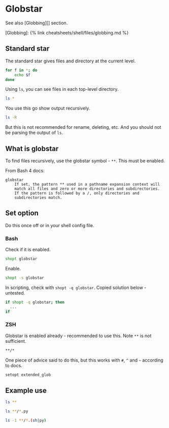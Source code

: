 # Globstar

See also [Globbing][] section.

[Globbing]: {% link cheatsheets/shell/files/globbing.md %}


## Standard star

The standard star gives files and directory at the current level.

```sh
for f in *; do
    echo $f
done
```

Using `ls`, you can see files in each top-level directory.

```sh
ls *
```

You use this go show output recursively.

```sh
ls -R
```

But this is not recommended for rename, deleting, etc. And you should not be parsing the output of `ls`.


## What is globstar

To find files recursively, use the globstar symbol - `**`. This must be enabled.

From Bash 4 docs:

```
globstar
    If set, the pattern ** used in a pathname expansion context will
    match all files and zero or more directories and subdirectories.
    If the pattern is followed by a /, only directories and
    subdirectories match.
```


## Set option

Do this once off or in your shell config file.

### Bash

Check if it is enabled.

```sh
shopt globstar
```

Enable.

```sh
shopt -s globstar
```

In scripting, check with `shopt -q globstar`. Copied solution below - untested.


```sh
if shopt -q globstar; then
  ...
if
```

### ZSH

Globstar is enabled already - recommended to use this. Note `**` is not sufficient.

```sh
**/*
```

One piece of advice said to do this, but this works with `#`, `^` and `~` according to docs.

```sh
setopt extended_glob
```


## Example use

```sh
ls **
```

```sh
ls **/*.py
```

```sh
ls -1 **/*.(sh|py)
```
